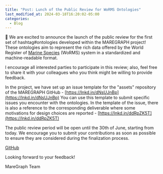 ```yaml
---
title: "Post: Lunch of the Public Review for WoRMS Ontologies"
last_modified_at: 2024-03-18T16:20:02-05:00
categories:
  - Blog
---
```




📣 We are excited to announce the launch of the public review for the first set of hashtag#ontologies developed within the MAREGRAPH project! 
These ontologies aim to represent the rich data offered by the World Register of [Marine Species](https://www.marinespecies.org/) (WoRMS) system in a standardized and machine-readable format.

I encourage all interested parties to participate in this review; also, feel free to share it with your colleagues who you think might be willing to provide feedback.

In the project, we have set up an issue template for the "assets" repository of the MAREGRAPH GitHub - [https://lnkd.in/dNsUJnBp](https://lnkd.in/dNsUJnBp)
You can use this template to submit specific issues you encounter with the ontologies. In the template of the issue, there is also a reference to the corresponding deliverable where some motivations for design choices are reported - [https://lnkd.in/ddRpZK5T](https://lnkd.in/ddRpZK5T)

The public review period will be open until the 30th of June, starting from today. We encourage you to submit your contributions as soon as possible to ensure they are considered during the finalization process.

[GitHub](https://github.com/MareGraph-EU/assets)

Looking forward to your feedback!

MareGraph Team 

